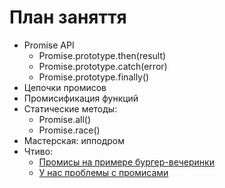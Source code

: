 # План заняття

- Promise API
  - Promise.prototype.then(result)
  - Promise.prototype.catch(error)
  - Promise.prototype.finally()
- Цепочки промисов
- Промисификация функций
- Статические методы:
  - Promise.all()
  - Promise.race()
- Мастерская: ипподром
- Чтиво:
  - [Промисы на примере бургер-вечеринки](https://habr.com/ru/company/nix/blog/323066/)
  - [У нас проблемы с промисами](https://habr.com/ru/company/mailru/blog/269465/)
